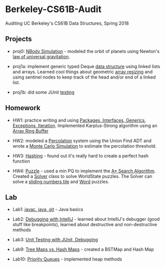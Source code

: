 # Berkeley-CS61B-Audit
Auditing UC Berkeley's CS61B Data Structures, Spring 2018

Projects
--------
- proj0: [NBody Simulation](https://github.com/LanceSanity/Berkeley-CS61B-Audit/tree/master/proj0) - modeled the orbit of planets using Newton's [law of universal gravitation](https://en.wikipedia.org/wiki/Newton%27s_law_of_universal_gravitation). 

- proj1a: implement generic typed Deque [data structure](https://github.com/LanceSanity/Berkeley-CS61B-Audit/tree/master/proj1a) using linked lists and arrays. Learned cool things about geometric [array resizing](https://ece.uwaterloo.ca/~dwharder/aads/Algorithms/Array_resizing/) and using sentinel nodes to keep track of the head and/or end of a linked list.

- proj1b: did some JUnit [testing](https://github.com/LanceSanity/Berkeley-CS61B-Audit/tree/master/proj1b)

Homework
-------
- HW1: practice writing and using [Packages, Interfaces, Generics, Exceptions, Iteration](https://github.com/LanceSanity/Berkeley-CS61B-Audit/tree/master/hw1). Implemented Karplus-Strong algorithm using an [Array Ring Buffer](https://github.com/LanceSanity/Berkeley-CS61B-Audit/blob/master/hw1/synthesizer/ArrayRingBuffer.java)

- HW2: modeled a [Percolation](https://github.com/LanceSanity/Berkeley-CS61B-Audit/tree/master/hw2/hw2) system using the Union Find ADT and wrote a [Monte Carlo Simulation](https://github.com/LanceSanity/Berkeley-CS61B-Audit/blob/master/hw2/hw2/PercolationStats.java) to estimate the percolation threshold.

- HW3: [Hashing](https://github.com/LanceSanity/Berkeley-CS61B-Audit/tree/master/hw3/hw3/hash) - found out it's really hard to create a perfect hash function

- HW4: [Puzzle](https://github.com/LanceSanity/Berkeley-CS61B-Audit/tree/master/hw4/hw4/puzzle) - used a min PQ to implement the [A* Search Algorithm](https://en.wikipedia.org/wiki/A*_search_algorithm). Created a [Solver](https://github.com/LanceSanity/Berkeley-CS61B-Audit/blob/master/hw4/hw4/puzzle/Solver.java) class to solve WorldState puzzles. The Solver can solve a [sliding numbers tile](https://github.com/LanceSanity/Berkeley-CS61B-Audit/blob/master/hw4/hw4/puzzle/Board.java) and [Word](https://github.com/LanceSanity/Berkeley-CS61B-Audit/blob/master/hw4/hw4/puzzle/Word.java) puzzles.

Lab
---
- Lab1: [javac, java, git](https://github.com/LanceSanity/Berkeley-CS61B-Audit/tree/master/lab1) - Java basics

- Lab2: [Debugging with IntelliJ](https://github.com/LanceSanity/Berkeley-CS61B-Audit/tree/master/lab2) - learned about IntelliJ's debugger (good stuff like breakpoints), learned about destructive and non-destructive methods

- Lab3: [Unit Testing with JUnit, Debugging](https://github.com/LanceSanity/Berkeley-CS61B-Audit/tree/master/lab3)

- Lab9: [Tree Maps vs. Hash Maps](https://github.com/LanceSanity/Berkeley-CS61B-Audit/tree/master/lab9/lab9) - created a BSTMap and Hash Map

- Lab10: [Priority Queues](https://github.com/LanceSanity/Berkeley-CS61B-Audit/blob/master/lab10/ArrayHeap.java) - implemented heap methods
